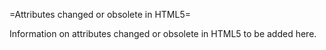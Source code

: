=Attributes changed or obsolete in HTML5=

Information on attributes changed or obsolete in HTML5 to be added here.